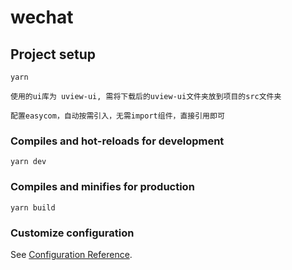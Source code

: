 # wechat

## Project setup
```
yarn

使用的ui库为 uview-ui, 需将下载后的uview-ui文件夹放到项目的src文件夹

配置easycom，自动按需引入，无需import组件，直接引用即可
```

### Compiles and hot-reloads for development
```
yarn dev
```

### Compiles and minifies for production
```
yarn build
```

### Customize configuration
See [Configuration Reference](https://cli.vuejs.org/config/).
